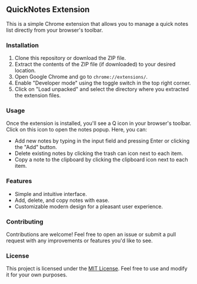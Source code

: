 ## QuickNotes Extension

This is a simple Chrome extension that allows you to manage a quick notes list directly from your browser's toolbar.

### Installation

1. Clone this repository or download the ZIP file.
2. Extract the contents of the ZIP file (if downloaded) to your desired location.
3. Open Google Chrome and go to `chrome://extensions/`.
4. Enable "Developer mode" using the toggle switch in the top right corner.
5. Click on "Load unpacked" and select the directory where you extracted the extension files.

### Usage

Once the extension is installed, you'll see a Q icon in your browser's toolbar. Click on this icon to open the notes popup. Here, you can:

- Add new notes by typing in the input field and pressing Enter or clicking the "Add" button.
- Delete existing notes by clicking the trash can icon next to each item.
- Copy a note to the clipboard by clicking the clipboard icon next to each item.

### Features

- Simple and intuitive interface.
- Add, delete, and copy notes with ease.
- Customizable modern design for a pleasant user experience.

### Contributing

Contributions are welcome! Feel free to open an issue or submit a pull request with any improvements or features you'd like to see.

### License

This project is licensed under the [MIT License](LICENSE). Feel free to use and modify it for your own purposes.
